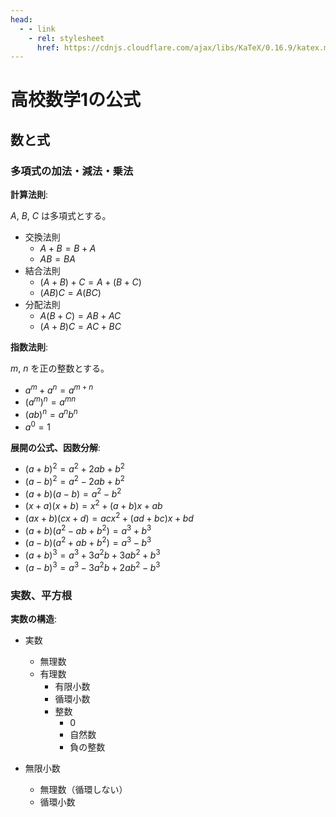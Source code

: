 ```yaml
---
head:
  - - link
    - rel: stylesheet
      href: https://cdnjs.cloudflare.com/ajax/libs/KaTeX/0.16.9/katex.min.css
---
```


# 高校数学1の公式

## 数と式

### 多項式の加法・減法・乗法

__計算法則__:

$A$, $B$, $C$ は多項式とする。

- 交換法則
    - $A+B=B+A$
    - $AB=BA$
- 結合法則
    - $(A+B)+C = A+(B+C)$
    - $(AB)C = A(BC)$
- 分配法則
    - $A(B+C) = AB+AC$
    - $(A+B)C = AC+BC$

__指数法則__:

$m$, $n$ を正の整数とする。

- $a^m+a^n = a^{m+n}$
- $(a^m)^n = a^{mn}$
- $(ab)^n = a^nb^n$
- $a^0 = 1$

__展開の公式、因数分解__:

- $(a+b)^2=a^2+2ab+b^2$
- $(a-b)^2=a^2-2ab+b^2$
- $(a+b)(a-b)=a^2-b^2$
- $(x+a)(x+b)=x^2+(a+b)x+ab$
- $(ax+b)(cx+d)=acx^2+(ad+bc)x+bd$
- $(a+b)(a^2-ab+b^2)=a^3+b^3$
- $(a-b)(a^2+ab+b^2)=a^3-b^3$
- $(a+b)^3=a^3+3a^2b+3ab^2+b^3$
- $(a-b)^3=a^3-3a^2b+2ab^2-b^3$

### 実数、平方根

__実数の構造__:

- 実数
  - 無理数
  - 有理数
    - 有限小数
    - 循環小数
    - 整数
      - $0$
      - 自然数
      - 負の整数

- 無限小数
  - 無理数（循環しない）
  - 循環小数

